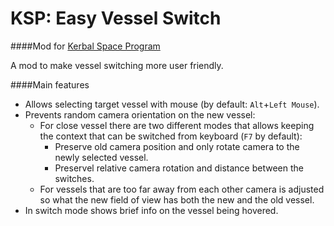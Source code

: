 # KSP: Easy Vessel Switch
####Mod for [Kerbal Space Program](http://www.kerbalspaceprogram.com/)

A mod to make vessel switching more user friendly.

####Main features
- Allows selecting target vessel with mouse (by default: `Alt`+`Left Mouse`).
- Prevents random camera orientation on the new vessel:
  - For close vessel there are two different modes that allows keeping the context that can be
    switched from keyboard (`F7` by default):
    - Preserve old camera position and only rotate camera to the newly selected vessel.
    - Preservel relative camera rotation and distance between the switches.
  - For vessels that are too far away from each other camera is adjusted so what the new field of
    view has both the new and the old vessel.
- In switch mode shows brief info on the vessel being hovered.
